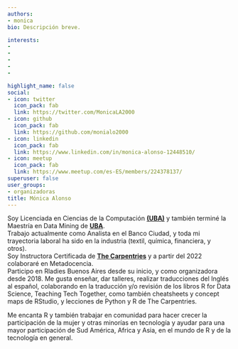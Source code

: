 ```yaml
---
authors:
- monica
bio: Descripción breve. 

interests:
- 
- 
- 
- 
- 

highlight_name: false
social:
- icon: twitter
  icon_pack: fab
  link: https://twitter.com/MonicaLA2000
- icon: github
  icon_pack: fab
  link: https://github.com/monialo2000
- icon: linkedin
  icon_pack: fab
  link: https://www.linkedin.com/in/monica-alonso-12448510/
- icon: meetup
  icon_pack: fab
  link: https://www.meetup.com/es-ES/members/224378137/
superuser: false
user_groups: 
- organizadoras
title: Mónica Alonso
---
```


Soy Licenciada en Ciencias de la Computación [<span style="font-weight:bold;">(UBA)</span>](https://exactas.uba.ar/ensenanza/carreras-de-grado/ciencias-de-la-computacion/) y también terminé la Maestría en Data Mining de [<span style="font-weight:bold;">UBA</span>](http://datamining.dc.uba.ar/datamining/).    
Trabajo actualmente como Analista en el Banco Ciudad, y toda mi trayectoria laboral ha sido en la industria (textil, química, financiera, y otros).   
Soy Instructora Certificada de [<span style="font-weight:bold;">The Carpentries</span>](https://carpentries.org/instructors/) y a partir del 2022 colaboraré en Metadocencia.      
Participo en Rladies Buenos Aires desde su inicio, y como organizadora desde 2018. Me gusta enseñar, dar talleres, realizar traducciones del Inglés al español, colaborando en la traducción y/o revisión de los libros R for Data Science, Teaching Tech Together, como también cheatsheets y concept maps de RStudio, y lecciones de Python y R de The Carpentries.  

Me encanta R y también trabajar en comunidad para hacer crecer la participación de la mujer y otras minorías en tecnología y ayudar para una mayor participación de Sud América, Africa y Asia,  en el mundo de R y de la tecnología en general.
